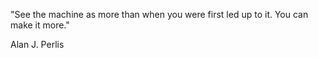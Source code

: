 "See the machine as more than when you were first led up to it. You can make it more."

Alan J. Perlis
